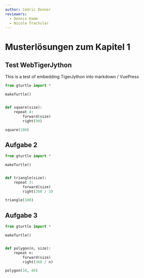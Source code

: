 ```yaml
---
author: Cédric Donner
reviewers:
  - Dennis Komm
  - Nicole Trachsler
---
```


# Musterlösungen zum Kapitel 1

## Test WebTigerJython

This is a test of embedding TigerJython into markdown / VuePress

```python webtj[height=350px, autorun]
from gturtle import *

makeTurtle()


def square(size):
    repeat 4:
        forward(size)
        right(90)

square(100)
```

## Aufgabe 2

```python webtj[autorun, height=350px]
from gturtle import *

makeTurtle()


def triangle(size):
    repeat 3:
        forward(size)
        right(360 / 3)

triangle(100)
```

## Aufgabe 3

```python webtj[autorun, height=350px]
from gturtle import *

makeTurtle()


def polygon(n, size):
    repeat n:
        forward(size)
        right(360 / n)

polygon(10, 40)
```
